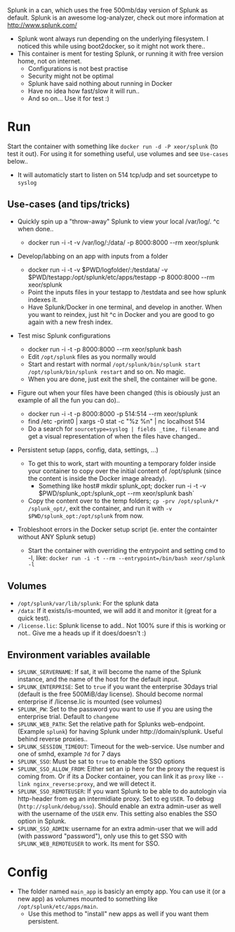 Splunk in a can, which uses the free 500mb/day version of Splunk as default.
Splunk is an awesome log-analyzer, check out more information at http://www.splunk.com/

* Splunk wont always run depending on the underlying filesystem. I noticed this while using boot2docker, so it might not work there..
* This container is ment for testing Splunk, or running it with free version home, not on internet.
  * Configurations is not best practise
  * Security might not be optimal
  * Splunk have said nothing about running in Docker
  * Have no idea how fast/slow it will run..
  * And so on... Use it for test :)

# Run

Start the container with something like `docker run -d -P xeor/splunk` (to test it out). For using it for something useful, use volumes and see `Use-cases` below..

* It will automaticly start to listen on 514 tcp/udp and set sourcetype to `syslog`

## Use-cases (and tips/tricks)

* Quickly spin up a "throw-away" Splunk to view your local /var/log/. ^c when done..
  * docker run -i -t -v /var/log/:/data/ -p 8000:8000 --rm xeor/splunk

* Develop/labbing on an app with inputs from a folder
  * docker run -i -t -v $PWD/logfolder/:/testdata/ -v $PWD/testapp:/opt/splunk/etc/apps/testapp -p 8000:8000 --rm xeor/splunk
  * Point the inputs files in your testapp to /testdata and see how splunk indexes it.
  * Have Splunk/Docker in one terminal, and develop in another. When you want to reindex, just hit ^c in Docker <UP><ENTER> and you are good to go again with a new fresh index.

* Test misc Splunk configurations
  * docker run -i -t -p 8000:8000 --rm xeor/splunk bash
  * Edit `/opt/splunk` files as you normally would
  * Start and restart with normal `/opt/splunk/bin/splunk start` `/opt/splunk/bin/splunk restart` and so on. No magic.
  * When you are done, just exit the shell, the container will be gone.

* Figure out when your files have been changed (this is obiously just an example of all the fun you can do)..
  * docker run -i -t -p 8000:8000 -p 514:514 --rm xeor/splunk
  * find /etc -print0 | xargs -0 stat -c "%z %n" | nc localhost 514
  * Do a search for `sourcetype=syslog | fields _time, filename` and get a visual representation of when the files have changed..

* Persistent setup (apps, config, data, settings, ...)
  * To get this to work, start with mounting a temporary folder inside your container to copy over the initial content of /opt/splunk (since the content is inside the Docker image already).
    * Something like host# mkdir splunk_opt; docker run -i -t -v $PWD/splunk_opt:/splunk_opt --rm xeor/splunk bash`
  * Copy the content over to the temp folders; `cp -prv /opt/splunk/* /splunk_opt/`, exit the container, and run it with `-v $PWD/splunk_opt:/opt/splunk` from now.

* Trobleshoot errors in the Docker setup script (ie. enter the containter without ANY Splunk setup)
  * Start the container with overriding the entrypoint and setting cmd to -l, like: `docker run -i -t --rm --entrypoint=/bin/bash xeor/splunk -l`

## Volumes
* `/opt/splunk/var/lib/splunk`: For the splunk data
* `/data`: If it exists/is-mounted, we will add it and monitor it (great for a quick test).
* `/license.lic`: Splunk license to add.. Not 100% sure if this is working or not.. Give me a heads up if it does/doesn't :)

## Environment variables available
* `SPLUNK_SERVERNAME`: If sat, it will become the name of the Splunk instance, and the name of the host for the default input.
* `SPLUNK_ENTERPRISE`: Set to `true` if you want the enterprise 30days trial (default is the free 500MiB/day license). Should become normal enterprise if /license.lic is mounted (see volumes)
* `SPLUNK_PW`: Set to the password you want to use if you are using the enterprise trial. Default to `changeme`
* `SPLUNK_WEB_PATH`: Set the relative path for Splunks web-endpoint. (Example `splunk`) for having Splunk under http://domain/splunk. Useful behind reverse proxies..
* `SPLUNK_SESSION_TIMEOUT`: Timeout for the web-service. Use number and one of smhd, example `7d` for 7 days
* `SPLUNK_SSO`: Must be sat to `true` to enable the SSO options
* `SPLUNK_SSO_ALLOW_FROM`: Either set an ip here for the proxy the request is coming from. Or if its a Docker container, you can link it as `proxy` like `--link nginx_reverse:proxy`, and we will detect it.
* `SPLUNK_SSO_REMOTEUSER`: If you want Splunk to be able to do autologin via http-header from eg an intermidiate proxy. Set to eg `USER`. To debug (`http://splunk/debug/sso`). Should enable an extra admin-user as well with the username of the `USER` env. This setting also enables the SSO option in Splunk.
* `SPLUNK_SSO_ADMIN`: username for an extra admin-user that we will add (with password "password"), only use this to get SSO with `SPLUNK_WEB_REMOTEUSER` to work. Its ment for SSO.

# Config
* The folder named `main_app` is basicly an empty app. You can use it (or a new app) as volumes mounted to something like `/opt/splunk/etc/apps/main`.
  * Use this method to "install" new apps as well if you want them persistent.
